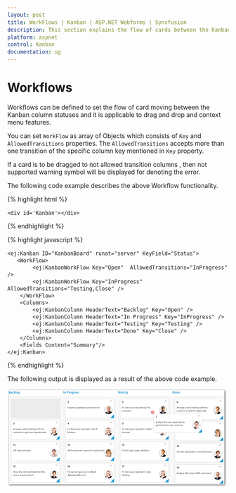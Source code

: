 ```yaml
---
layout: post
title: WorkFlows | Kanban | ASP.NET Webforms | Syncfusion
description: This section explains the flow of cards between the Kanban columns in the Syncfusion ASP.NET Web Forms Kanban component.
platform: aspnet
control: Kanban
documentation: ug
---
```


# Workflows 


Workflows can be defined to set the flow of card moving between the Kanban column statuses and it is applicable to drag and drop and context menu features.

You can set `WorkFlow` as array of Objects which consists of `Key` and `AllowedTransitions` properties. The `AllowedTransitions` accepts more than one transition of the specific column key mentioned in `Key` property.

If a card is to be dragged to not allowed transition columns , then not supported warning symbol will be displayed for denoting the error.
        
The following code example describes the above Workflow functionality.

{% highlight html %}

    <div id='Kanban'></div>

{% endhighlight %}

{% highlight javascript %}

    <ej:Kanban ID="KanbanBoard" runat="server" KeyField="Status">
       <WorkFlow>
            <ej:KanbanWorkFlow Key="Open"  AllowedTransitions="InProgress" />
            <ej:KanbanWorkFlow Key="InProgress"  AllowedTransitions="Testing,Close" />
        </WorkFlow>
        <Columns>
            <ej:KanbanColumn HeaderText="Backlog" Key="Open" />
            <ej:KanbanColumn HeaderText="In Progress" Key="InProgress" />
            <ej:KanbanColumn HeaderText="Testing" Key="Testing" />
            <ej:KanbanColumn HeaderText="Done" Key="Close" />
        </Columns>
        <Fields Content="Summary"/>
    </ej:Kanban>

{% endhighlight %}

The following output is displayed as a result of the above code example.

![ASPNET Kanban WorkFlows Image1](WorkFlows_images/workflows1.png)

